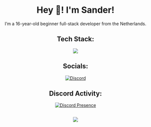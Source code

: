 <div align="center">
<h1>Hey 👋! I'm Sander!</h1>
I’m a 16-year-old beginner full-stack developer from the Netherlands. 

## Tech Stack:
<img src="https://skillicons.dev/icons?i=html,css,js,tailwind,php,md,mysql,figma,discordjs,bots,nodejs,vscode,visualstudio"/>

## Socials:
[![Discord](https://img.shields.io/badge/Discord-%237289DA.svg?logo=discord&logoColor=white)](https://discord.gg/1265737667975577721) 

## Discord Activity:
[![Discord Presence](https://lanyard.cnrad.dev/api/1265737667975577721?bg=002A54&borderRadius=10&idleMessage=&theme=dark&showDisplayName=true)](https://discord.com/users/1265737667975577721)

##
[![](https://visitcount.itsvg.in/api?id=sanderhd&icon=0&color=12)](https://visitcount.itsvg.in)
</div>
